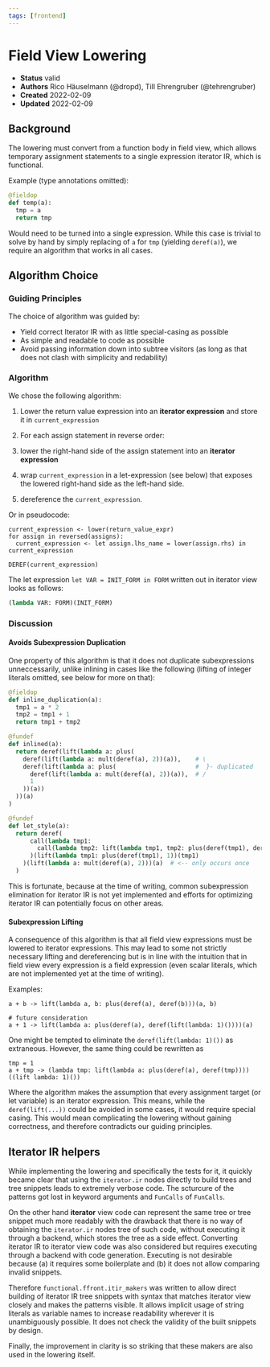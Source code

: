 ```yaml
---
tags: [frontend]
---
```


# Field View Lowering

- **Status** valid
- **Authors** Rico Häuselmann (@dropd), Till Ehrengruber (@tehrengruber)
- **Created** 2022-02-09
- **Updated** 2022-02-09


## Background

The lowering must convert from a function body in field view, which allows temporary assignment statements to a single expression iterator IR, which is functional.

Example (type annotations omitted):

```python
@fieldop
def temp(a):
  tmp = a
  return tmp
```

Would need to be turned into a single expression. While this case is trivial to solve by hand by simply replacing of ``a`` for ``tmp`` (yielding `deref(a)`), we require an algorithm that works in all cases.

## Algorithm Choice

### Guiding Principles

The choice of algorithm was guided by:

* Yield correct Iterator IR with as little special-casing as possible
* As simple and readable to code as possible
* Avoid passing information down into subtree visitors (as long as that does not clash with simplicity and redability)

### Algorithm

We chose the following algorithm:

1. Lower the return value expression into an **iterator expression** and store it in ``current_expression``

2. For each assign statement in reverse order:

  1. lower the right-hand side of the assign statement into an **iterator expression**

  2. wrap ``current_expression`` in a let-expression (see below) that exposes the lowered right-hand side as the left-hand side.

3. dereference the ``current_expression``.

Or in pseudocode:

```
current_expression <- lower(return_value_expr)
for assign in reversed(assigns):
  current_expression <- let assign.lhs_name = lower(assign.rhs) in current_expression

DEREF(current_expression)
```

The let expression ``let VAR = INIT_FORM in FORM`` written out in iterator view looks as follows:

```python
(lambda VAR: FORM)(INIT_FORM)
```

### Discussion

#### Avoids Subexpression Duplication

One property of this algorithm is that it does not duplicate subexpressions unneccessarily, unlike inlining in cases like the following (lifting of integer literals omitted, see below for more on that):

```python
@fieldop
def inline_duplication(a):
  tmp1 = a * 2
  tmp2 = tmp1 + 1
  return tmp1 + tmp2

@fundef
def inlined(a):
  return deref(lift(lambda a: plus(
    deref(lift(lambda a: mult(deref(a), 2))(a)),    # \
    deref(lift(lambda a: plus(                      #  }- duplicated
      deref(lift(lambda a: mult(deref(a), 2))(a)),  # /
      1
    ))(a))
  ))(a)
)

@fundef
def let_style(a):
  return deref(
      call(lambda tmp1:
        call(lambda tmp2: lift(lambda tmp1, tmp2: plus(deref(tmp1), deref(tmp2)))(tmp1, tmp2)
      )(lift(lambda tmp1: plus(deref(tmp1), 1))(tmp1)
    )(lift(lambda a: mult(deref(a), 2)))(a)  # <-- only occurs once
  )
```

This is fortunate, because at the time of writing, common subexpression elimination for iterator IR is not yet implemented and efforts for optimizing iterator IR can potentially focus on other areas.

#### Subexpression Lifting

A consequence of this algorithm is that all field view expressions must be lowered to iterator expressions. This may lead to some not strictly necessary lifting and dereferencing but is in line with the intuition that in field view every expression is a field expression (even scalar literals, which are not implemented yet at the time of writing).

Examples:

```
a + b -> lift(lambda a, b: plus(deref(a), deref(b)))(a, b)

# future consideration
a + 1 -> lift(lambda a: plus(deref(a), deref(lift(lambda: 1)())))(a)
```

One might be tempted to eliminate the ``deref(lift(lambda: 1)())`` as extraneous. However, the same thing could be rewritten as

```
tmp = 1
a + tmp -> (lambda tmp: lift(lambda a: plus(deref(a), deref(tmp))))((lift lambda: 1)())
```

Where the algorithm makes the assumption that every assignment target (or let variable) is an iterator expression.
This means, while the ``deref(lift(...))`` could be avoided in some cases, it would require special casing.
This would mean complicating the lowering without gaining correctness, and therefore contradicts our guiding principles.

## Iterator IR helpers

While implementing the lowering and specifically the tests for it, it quickly became clear that using the `iterator.ir` nodes directly to build trees and tree snippets leads to extremely verbose code. The scturcure of the patterns got lost in keyword arguments and `FunCalls` of `FunCalls`.

On the other hand **iterator** view code can represent the same tree or tree snippet much more readably with the drawback that there is no way of obtaining the `iterator.ir` nodes tree of such code, without executing it through a backend, which stores the tree as a side effect. Converting iterator IR to iterator view code was also considered but requires executing through a backend with code generation. Executing is not desirable because (a) it requires some boilerplate and (b) it does not allow comparing invalid snippets.

Therefore `functional.ffront.itir_makers` was written to allow direct building of iterator IR tree snippets with syntax that matches iterator view closely and makes the patterns visible. It allows implicit usage of string literals as variable names to increase readability wherever it is unambiguously possible. It does not check the validity of the built snippets by design.

Finally, the improvement in clarity is so striking that these makers are also used in the lowering itself.
